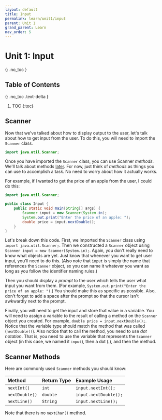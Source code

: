 ```yaml
---
layout: default
title: Input
permalink: learn/unit1/input
parent: Unit 1
grand_parent: Learn
nav_order: 5
---
```


<!-- prettier-ignore-start -->

# Unit 1: Input

{: .no_toc }

## Table of Contents

{: .no_toc .text-delta }

1. TOC
{:toc}

<!-- prettier-ignore-end -->

## Scanner

Now that we've talked about how to display output to the user, let's talk about
how to get input from the user. To do this, you will need to import the
`Scanner` class.

```java
import java.util.Scanner;
```

Once you have imported the `Scanner` class, you can use Scanner _methods_. We'll
talk about methods [later](/learn-code/learn/unit4). For now, just think of
_methods_ as things you can use to accomplish a task. No need to worry about how
it actually works.

For example, if I wanted to get the price of an apple from the user, I could do
this:

```java
import java.util.Scanner;

public class Input {
    public static void main(String[] args) {
        Scanner input = new Scanner(System.in);
        System.out.print("Enter the price of an apple: ");
        double price = input.nextDouble();
    }
}
```

Let's break down this code. First, we imported the `Scanner` class using
`import java.util.Scanner;`. Then we constructed a `Scanner` object using
`Scanner input = new Scanner(System.in);`. Again, you don't really need to know
what objects are yet. Just know that whenever you want to get user input, you'll
need to do this. (Also note that `input` is simply the name that references the
`Scanner` object, so you can name it whatever you want as long as you follow the
identifier naming rules.)

Then you should display a _prompt_ to the user which tells the user what input
you want from them. (For example,
`System.out.print("Enter the price of an apple: ")`.) You should make this as
specific as possible. Also, don't forget to add a space after the prompt so that
the cursor isn't awkwardly next to the prompt.

Finally, you will need to get the input and store that value in a variable. You
will need to assign a variable to the result of calling a method on the
`Scanner` object you created. For example, `double price = input.nextDouble();`.
Notice that the variable type should match the method that was called
(`nextDouble()`). Also notice that to call the method, you need to use _dot
notation_. That is, you need to use the variable that represents the `Scanner`
object (in this case, we named it `input`), then a dot (.), and then the method.

## Scanner Methods

Here are commonly used `Scanner` methods you should know:

| Method         | Return Type | Example Usage         |
| :------------- | :---------- | :-------------------- |
| `nextInt()`    | `int`       | `input.nextInt();`    |
| `nextDouble()` | `double`    | `input.nextDouble();` |
| `nextLine()`   | `String`    | `input.nextLine();`   |

Note that there is no `nextChar()` method.
